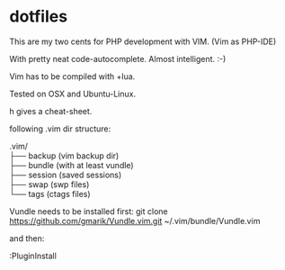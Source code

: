 dotfiles
========
This are my two cents for PHP development with VIM. (Vim as PHP-IDE)

With pretty neat code-autocomplete. Almost intelligent. :-)

Vim has to be compiled with +lua.

Tested on OSX and Ubuntu-Linux.

<leader>h gives a cheat-sheet.

following .vim dir structure:

.vim/<br>
├── backup (vim backup dir)<br>
├── bundle (with at least vundle)<br>
├── session (saved sessions)<br>
├── swap (swp files)<br>
└── tags (ctags files)<br>


Vundle needs to be installed first:
git clone https://github.com/gmarik/Vundle.vim.git ~/.vim/bundle/Vundle.vim

and then:

:PluginInstall

